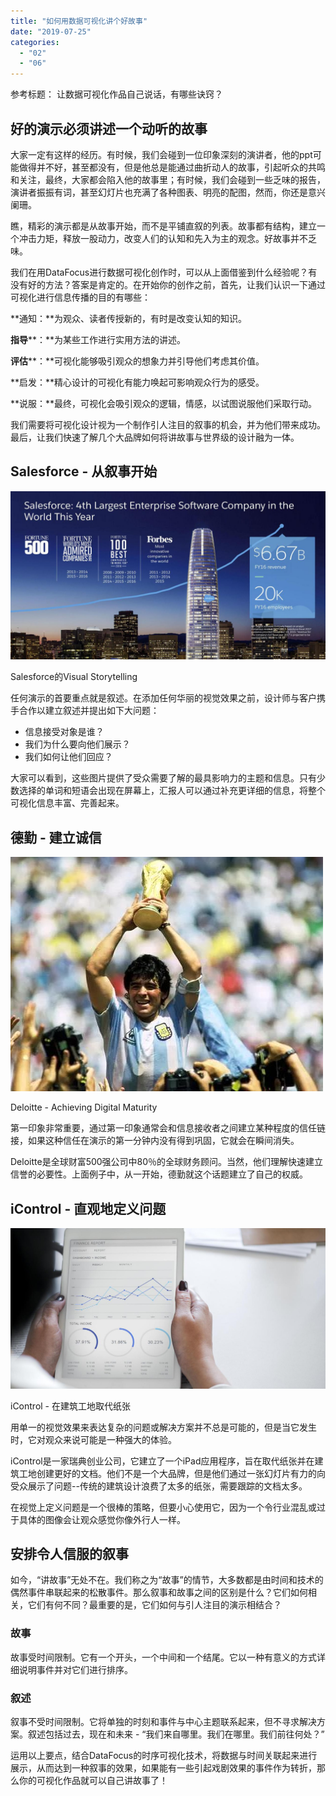 ```yaml
---
title: "如何用数据可视化讲个好故事"
date: "2019-07-25"
categories: 
  - "02"
  - "06"
---
```


参考标题： 让数据可视化作品自己说话，有哪些诀窍？

## **好的演示必须讲述一个动听的故事**

大家一定有这样的经历。有时候，我们会碰到一位印象深刻的演讲者，他的ppt可能做得并不好，甚至都没有，但是他总是能通过曲折动人的故事，引起听众的共鸣和关注，最终，大家都会陷入他的故事里；有时候，我们会碰到一些乏味的报告，演讲者振振有词，甚至幻灯片也充满了各种图表、明亮的配图，然而，你还是意兴阑珊。

瞧，精彩的演示都是从故事开始，而不是平铺直叙的列表。故事都有结构，建立一个冲击力矩，释放一股动力，改变人们的认知和先入为主的观念。好故事并不乏味。

我们在用DataFocus进行数据可视化创作时，可以从上面借鉴到什么经验呢？有没有好的方法？答案是肯定的。在开始你的创作之前，首先，让我们认识一下通过可视化进行信息传播的目的有哪些：

**通知：**为观众、读者传授新的，有时是改变认知的知识。

**指导****：**为某些工作进行实用方法的讲述。

**评估****：**可视化能够吸引观众的想象力并引导他们考虑其价值。

**启发：**精心设计的可视化有能力唤起可影响观众行为的感受。

**说服：**最终，可视化会吸引观众的逻辑，情感，以试图说服他们采取行动。

我们需要将可视化设计视为一个制作引人注目的叙事的机会，并为他们带来成功。最后，让我们快速了解几个大品牌如何将讲故事与世界级的设计融为一体。

## **Salesforce - 从叙事开始**

![salesforce](images/salesforce.jpeg)

Salesforce的Visual Storytelling

任何演示的首要重点就是叙述。在添加任何华丽的视觉效果之前，设计师与客户携手合作以建立叙述并提出如下大问题：

- 信息接受对象是谁？
- 我们为什么要向他们展示？
- 我们如何让他们回应？

大家可以看到，这些图片提供了受众需要了解的最具影响力的主题和信息。只有少数选择的单词和短语会出现在屏幕上，汇报人可以通过补充更详细的信息，将整个可视化信息丰富、完善起来。

## **德勤 - 建立诚信**

![IMG_257](images/img_257.jpeg)

Deloitte - Achieving Digital Maturity

第一印象非常重要，通过第一印象通常会和信息接收者之间建立某种程度的信任链接，如果这种信任在演示的第一分钟内没有得到巩固，它就会在瞬间消失。

Deloitte是全球财富500强公司中80％的全球财务顾问。当然，他们理解快速建立信誉的必要性。上面例子中，从一开始，德勤就这个话题建立了自己的权威。

## **iControl - 直观地定义问题**

![IMG_258](images/img_258.jpeg)

iControl - 在建筑工地取代纸张

用单一的视觉效果来表达复杂的问题或解决方案并不总是可能的，但是当它发生时，它对观众来说可能是一种强大的体验。

iControl是一家瑞典创业公司，它建立了一个iPad应用程序，旨在取代纸张并在建筑工地创建更好的文档。他们不是一个大品牌，但是他们通过一张幻灯片有力的向受众展示了问题--传统的建筑设计浪费了太多的纸张，需要跟踪的文档太多。

在视觉上定义问题是一个很棒的策略，但要小心使用它，因为一个令行业混乱或过于具体的图像会让观众感觉你像外行人一样。

## **安排令人信服的叙事**

如今，“讲故事”无处不在。我们称之为“故事”的情节，大多数都是由时间和技术的偶然事件串联起来的松散事件。那么叙事和故事之间的区别是什么？它们如何相关，它们有何不同？最重要的是，它们如何与引人注目的演示相结合？

### **故事**

故事受时间限制。它有一个开头，一个中间和一个结尾。它以一种有意义的方式详细说明事件并对它们进行排序。

### **叙述**

叙事不受时间限制。它将单独的时刻和事件与中心主题联系起来，但不寻求解决方案。叙述包括过去，现在和未来 - “我们来自哪里。我们在哪里。我们前往何处？”

运用以上要点，结合DataFocus的时序可视化技术，将数据与时间关联起来进行展示，从而达到一种叙事的效果，如果能有一些引起戏剧效果的事件作为转折，那么你的可视化作品就可以自己讲故事了！
